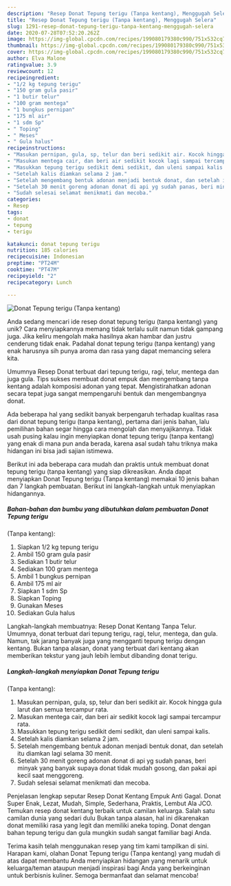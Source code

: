```yaml
---
description: "Resep Donat Tepung terigu (Tanpa kentang), Menggugah Selera"
title: "Resep Donat Tepung terigu (Tanpa kentang), Menggugah Selera"
slug: 1291-resep-donat-tepung-terigu-tanpa-kentang-menggugah-selera
date: 2020-07-28T07:52:20.262Z
image: https://img-global.cpcdn.com/recipes/199080179380c990/751x532cq70/donat-tepung-terigu-tanpa-kentang-foto-resep-utama.jpg
thumbnail: https://img-global.cpcdn.com/recipes/199080179380c990/751x532cq70/donat-tepung-terigu-tanpa-kentang-foto-resep-utama.jpg
cover: https://img-global.cpcdn.com/recipes/199080179380c990/751x532cq70/donat-tepung-terigu-tanpa-kentang-foto-resep-utama.jpg
author: Elva Malone
ratingvalue: 3.9
reviewcount: 12
recipeingredient:
- "1/2 kg tepung terigu"
- "150 gram gula pasir"
- "1 butir telur"
- "100 gram mentega"
- "1 bungkus pernipan"
- "175 ml air"
- "1 sdm Sp"
- " Toping"
- " Meses"
- " Gula halus"
recipeinstructions:
- "Masukan pernipan, gula, sp, telur dan beri sedikit air. Kocok hingga gula larut dan semua tercampur rata."
- "Masukan mentega cair, dan beri air sedikit kocok lagi sampai tercampur rata."
- "Masukkan tepung terigu sedikit demi sedikit, dan uleni sampai kalis."
- "Setelah kalis diamkan selama 2 jam."
- "Setelah mengembang bentuk adonan menjadi bentuk donat, dan setelah itu diamkan lagi selama 30 menit."
- "Setelah 30 menit goreng adonan donat di api yg sudah panas, beri minyak yang banyak supaya donat tidak mudah gosong, dan pakai api kecil saat menggoreng."
- "Sudah selesai selamat menikmati dan mecoba."
categories:
- Resep
tags:
- donat
- tepung
- terigu

katakunci: donat tepung terigu 
nutrition: 185 calories
recipecuisine: Indonesian
preptime: "PT24M"
cooktime: "PT47M"
recipeyield: "2"
recipecategory: Lunch

---
```



![Donat Tepung terigu
(Tanpa kentang)](https://img-global.cpcdn.com/recipes/199080179380c990/751x532cq70/donat-tepung-terigu-tanpa-kentang-foto-resep-utama.jpg)

Anda sedang mencari ide resep donat tepung terigu
(tanpa kentang) yang unik? Cara menyiapkannya memang tidak terlalu sulit namun tidak gampang juga. Jika keliru mengolah maka hasilnya akan hambar dan justru cenderung tidak enak. Padahal donat tepung terigu
(tanpa kentang) yang enak harusnya sih punya aroma dan rasa yang dapat memancing selera kita.

Umumnya Resep Donat terbuat dari tepung terigu, ragi, telur, mentega dan juga gula. Tips sukses membuat donat empuk dan mengembang tanpa kentang adalah komposisi adonan yang tepat. Mengistirahatkan adonan secara tepat juga sangat mempengaruhi bentuk dan mengembangnya donat.

Ada beberapa hal yang sedikit banyak berpengaruh terhadap kualitas rasa dari donat tepung terigu
(tanpa kentang), pertama dari jenis bahan, lalu pemilihan bahan segar hingga cara mengolah dan menyajikannya. Tidak usah pusing kalau ingin menyiapkan donat tepung terigu
(tanpa kentang) yang enak di mana pun anda berada, karena asal sudah tahu triknya maka hidangan ini bisa jadi sajian istimewa.


Berikut ini ada beberapa cara mudah dan praktis untuk membuat donat tepung terigu
(tanpa kentang) yang siap dikreasikan. Anda dapat menyiapkan Donat Tepung terigu
(Tanpa kentang) memakai 10 jenis bahan dan 7 langkah pembuatan. Berikut ini langkah-langkah untuk menyiapkan hidangannya.

<!--inarticleads1-->

##### Bahan-bahan dan bumbu yang dibutuhkan dalam pembuatan Donat Tepung terigu
(Tanpa kentang):

1. Siapkan 1/2 kg tepung terigu
1. Ambil 150 gram gula pasir
1. Sediakan 1 butir telur
1. Sediakan 100 gram mentega
1. Ambil 1 bungkus pernipan
1. Ambil 175 ml air
1. Siapkan 1 sdm Sp
1. Siapkan  Toping
1. Gunakan  Meses
1. Sediakan  Gula halus


Langkah-langkah membuatnya: Resep Donat Kentang Tanpa Telur. Umumnya, donat terbuat dari tepung terigu, ragi, telur, mentega, dan gula. Namun, tak jarang banyak juga yang mengganti tepung terigu dengan kentang. Bukan tanpa alasan, donat yang terbuat dari kentang akan memberikan tekstur yang jauh lebih lembut dibanding donat terigu. 

<!--inarticleads2-->

##### Langkah-langkah menyiapkan Donat Tepung terigu
(Tanpa kentang):

1. Masukan pernipan, gula, sp, telur dan beri sedikit air. Kocok hingga gula larut dan semua tercampur rata.
1. Masukan mentega cair, dan beri air sedikit kocok lagi sampai tercampur rata.
1. Masukkan tepung terigu sedikit demi sedikit, dan uleni sampai kalis.
1. Setelah kalis diamkan selama 2 jam.
1. Setelah mengembang bentuk adonan menjadi bentuk donat, dan setelah itu diamkan lagi selama 30 menit.
1. Setelah 30 menit goreng adonan donat di api yg sudah panas, beri minyak yang banyak supaya donat tidak mudah gosong, dan pakai api kecil saat menggoreng.
1. Sudah selesai selamat menikmati dan mecoba.


Penjelasan lengkap seputar Resep Donat Kentang Empuk Anti Gagal. Donat Super Enak, Lezat, Mudah, Simple, Sederhana, Praktis, Lembut Ala JCO. Temukan resep donat kentang terbaik untuk camilan keluarga. Salah satu camilan dunia yang sedari dulu Bukan tanpa alasan, hal ini dikarenakan donat memiliki rasa yang legit dan memiliki aneka toping. Donat dengan bahan tepung terigu dan gula mungkin sudah sangat familiar bagi Anda. 

Terima kasih telah menggunakan resep yang tim kami tampilkan di sini. Harapan kami, olahan Donat Tepung terigu
(Tanpa kentang) yang mudah di atas dapat membantu Anda menyiapkan hidangan yang menarik untuk keluarga/teman ataupun menjadi inspirasi bagi Anda yang berkeinginan untuk berbisnis kuliner. Semoga bermanfaat dan selamat mencoba!
